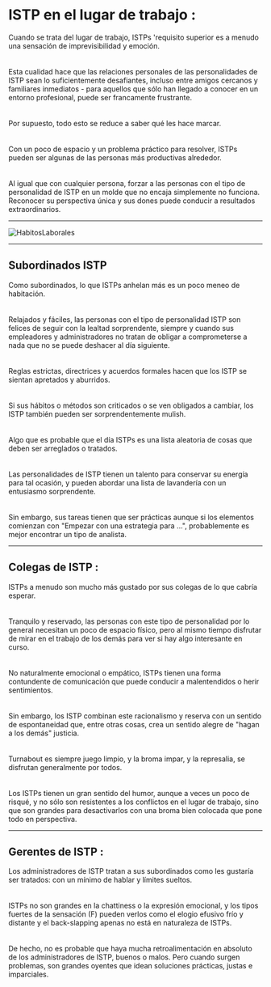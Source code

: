 ISTP en el lugar de trabajo :
=============================

Cuando se trata del lugar de trabajo, ISTPs 'requisito superior es a menudo una sensación de imprevisibilidad y emoción.
<br><br></br>
Esta cualidad hace que las relaciones personales de las personalidades de ISTP sean lo suficientemente desafiantes, incluso entre amigos cercanos y familiares inmediatos - para aquellos que sólo han llegado a conocer en un entorno profesional, puede ser francamente frustrante.
<br><br></br>
Por supuesto, todo esto se reduce a saber qué les hace marcar.
<br><br></br>
Con un poco de espacio y un problema práctico para resolver, ISTPs pueden ser algunas de las personas más productivas alrededor.
<br><br></br>
Al igual que con cualquier persona, forzar a las personas con el tipo de personalidad de ISTP en un molde que no encaja simplemente no funciona. Reconocer su perspectiva única y sus dones puede conducir a resultados extraordinarios. 

***

![HabitosLaborales](https://s25.postimg.org/toei6lb3j/7.Habitos_En_El_Lugar_De_Trabajo.png "Habitos En El Lugar De Trabjo")

***

Subordinados ISTP
-------------------

Como subordinados, lo que ISTPs anhelan más es un poco meneo de habitación.
<br><br></br>
Relajados y fáciles, las personas con el tipo de personalidad ISTP son felices de seguir con la lealtad sorprendente, siempre y cuando sus empleadores y administradores no tratan de obligar a comprometerse a nada que no se puede deshacer al día siguiente.
<br><br></br>
Reglas estrictas, directrices y acuerdos formales hacen que los ISTP se sientan apretados y aburridos.
<br><br></br>
Si sus hábitos o métodos son criticados o se ven obligados a cambiar, los ISTP también pueden ser sorprendentemente mulish.
<br><br></br>
Algo que es probable que el día ISTPs es una lista aleatoria de cosas que deben ser arreglados o tratados.
<br><br></br>
Las personalidades de ISTP tienen un talento para conservar su energía para tal ocasión, y pueden abordar una lista de lavandería con un entusiasmo sorprendente.
<br><br></br>
Sin embargo, sus tareas tienen que ser prácticas aunque si los elementos comienzan con "Empezar con una estrategia para ...", probablemente es mejor encontrar un tipo de analista. 

***

Colegas de ISTP :
-----------------

ISTPs a menudo son mucho más gustado por sus colegas de lo que cabría esperar.
<br><br></br>
Tranquilo y reservado, las personas con este tipo de personalidad por lo general necesitan un poco de espacio físico, pero al mismo tiempo disfrutar de mirar en el trabajo de los demás para ver si hay algo interesante en curso.
<br><br></br>
No naturalmente emocional o empático, ISTPs tienen una forma contundente de comunicación que puede conducir a malentendidos o herir sentimientos.
<br><br></br>
Sin embargo, los ISTP combinan este racionalismo y reserva con un sentido de espontaneidad que, entre otras cosas, crea un sentido alegre de "hagan a los demás" justicia.
<br><br></br>
Turnabout es siempre juego limpio, y la broma impar, y la represalia, se disfrutan generalmente por todos.
<br><br></br>
Los ISTPs tienen un gran sentido del humor, aunque a veces un poco de risqué, y no sólo son resistentes a los conflictos en el lugar de trabajo, sino que son grandes para desactivarlos con una broma bien colocada que pone todo en perspectiva.

***

Gerentes de ISTP :
------------------

Los administradores de ISTP tratan a sus subordinados como les gustaría ser tratados: con un mínimo de hablar y límites sueltos.
<br><br></br>
ISTPs no son grandes en la chattiness o la expresión emocional, y los tipos fuertes de la sensación (F) pueden verlos como el elogio efusivo frío y distante y el back-slapping apenas no está en naturaleza de ISTPs.
<br><br></br>
De hecho, no es probable que haya mucha retroalimentación en absoluto de los administradores de ISTP, buenos o malos. Pero cuando surgen problemas, son grandes oyentes que idean soluciones prácticas, justas e imparciales.
<br><br></br>
